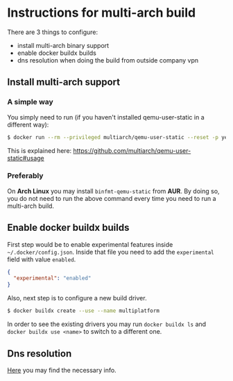 # Instructions for multi-arch build
There are 3 things to configure:
- install multi-arch binary support
- enable docker buildx builds
- dns resolution when doing the build from outside company vpn

## Install multi-arch support
### A simple way
You simply need to run (if you haven't installed qemu-user-static in a different way):
```bash
$ docker run --rm --privileged multiarch/qemu-user-static --reset -p yes
```

This is explained here: https://github.com/multiarch/qemu-user-static#usage

### Preferably
On **Arch Linux** you may install `binfmt-qemu-static` from **AUR**. 
By doing so, you do not need to run the above command every time you need to run
a multi-arch build.

## Enable docker buildx builds
First step would be to enable experimental features inside `~/.docker/config.json`.
Inside that file you need to add the `experimental` field with value `enabled`.
```json
{
  "experimental": "enabled"
}
```

Also, next step is to configure a new build driver.
```bash
$ docker buildx create --use --name multiplatform
```

In order to see the existing drivers you may run `docker buildx ls` and 
`docker buildx use <name>` to switch to a different one.

## Dns resolution
[Here](dns%20resolution%20for%20docker%20and%20buildx.md) you may find the necessary info.